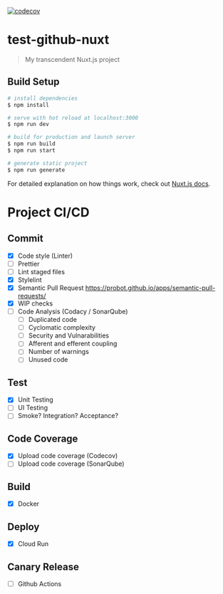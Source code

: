 [![codecov](https://codecov.io/gh/nicholausadi/test-github-nuxt/branch/master/graph/badge.svg)](https://codecov.io/gh/nicholausadi/test-github-nuxt)

# test-github-nuxt

> My transcendent Nuxt.js project

## Build Setup

```bash
# install dependencies
$ npm install

# serve with hot reload at localhost:3000
$ npm run dev

# build for production and launch server
$ npm run build
$ npm run start

# generate static project
$ npm run generate
```

For detailed explanation on how things work, check out [Nuxt.js docs](https://nuxtjs.org).

# Project CI/CD
## Commit
- [x] Code style (Linter)
- [ ] Prettier
- [ ] Lint staged files
- [x] Stylelint
- [x] Semantic Pull Request https://probot.github.io/apps/semantic-pull-requests/
- [x] WIP checks
- [ ] Code Analysis (Codacy / SonarQube)
	- [ ] Duplicated code
  - [ ] Cyclomatic complexity
  - [ ] Security and Vulnarabilities
  - [ ] Afferent and efferent coupling
  - [ ] Number of warnings
  - [ ] Unused code

## Test
- [x] Unit Testing
- [ ] UI Testing
- [ ] Smoke? Integration? Acceptance?

## Code Coverage
- [x] Upload code coverage (Codecov)
- [ ] Upload code coverage (SonarQube)

## Build
- [x] Docker

## Deploy
- [x] Cloud Run

## Canary Release
- [ ] Github Actions
